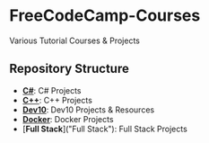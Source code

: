 # FreeCodeCamp-Courses
Various Tutorial Courses & Projects

## Repository Structure

- [**C#**]("C#): C# Projects
- [**C++**]("C++"): C++ Projects
- [**Dev10**]("Dev10"): Dev10 Projects & Resources
- [**Docker**]("Docker"): Docker Projects
- [**Full Stack**]("Full Stack"): Full Stack Projects